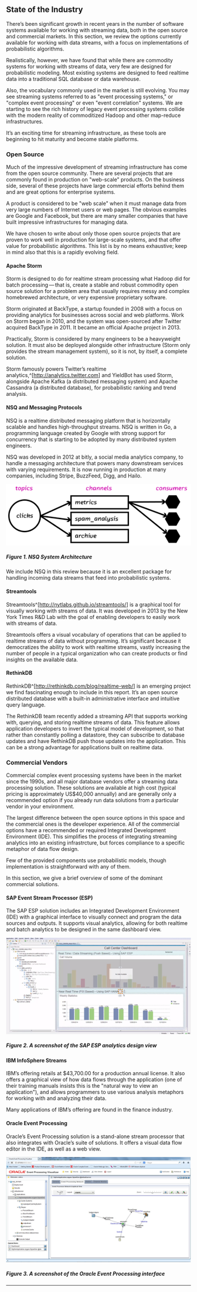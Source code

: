 ## State of the Industry

There’s been significant growth in recent years in the number of
software systems available for working with streaming data, both in the
open source and commercial markets. In this section, we review the
options currently available for working with data streams, with a focus
on implementations of probabilistic algorithms.

Realistically, however, we have found that while there are commodity
systems for working with streams of data, very few are designed for
probabilistic modeling. Most existing systems are designed to feed
realtime data into a traditional SQL database or data warehouse.

Also, the vocabulary commonly used in the market is still evolving. You
may see streaming systems referred to as "event processing systems," or
"complex event processing" or even "event correlation" systems. We are
starting to see the rich history of legacy event processing systems
collide with the modern reality of commoditized Hadoop and other
map-reduce infrastructures.

It’s an exciting time for streaming infrastructure, as these tools are
beginning to hit maturity and become stable platforms.

### Open Source

Much of the impressive development of streaming infrastructure has come
from the open source community. There are several projects that are
commonly found in production on "web-scale" products. On the business
side, several of these projects have large commercial efforts behind
them and are great options for enterprise systems.

A product is considered to be "web scale" when it must manage data from
very large numbers of Internet users or web pages. The obvious examples
are Google and Facebook, but there are many smaller companies that have
built impressive infrastructures for managing data.

We have chosen to write about only those open source projects that are
proven to work well in production for large-scale systems, and that
offer value for probabilistic algorithms. This list is by no means
exhaustive; keep in mind also that this is a rapidly evolving field.

#### Apache Storm

Storm is designed to do for realtime stream processing what Hadoop did
for batch processing — that is, create a stable and robust commodity
open source solution for a problem area that usually requires messy and
complex homebrewed architecture, or very expensive proprietary software.

Storm originated at BackType, a startup founded in 2008 with a focus on
providing analytics for businesses across social and web platforms. Work
on Storm began in 2010, and the system was open-sourced after Twitter
acquired BackType in 2011. It became an official Apache project in 2013.

Practically, Storm is considered by many engineers to be a heavyweight
solution. It must also be deployed alongside other infrastructure (Storm
only provides the stream management system), so it is not, by itself, a
complete solution.

Storm famously powers Twitter’s realtime analytics,^[<http://analytics.twitter.com>]
and YieldBot has used Storm, alongside Apache Kafka (a
distributed messaging system) and Apache Cassandra (a distributed
database), for probabilistic ranking and trend analysis.

#### NSQ and Messaging Protocols

NSQ is a realtime distributed messaging platform that is horizontally
scalable and handles high-throughput streams. NSQ is written in Go, a
programming language created by Google with strong support for
concurrency that is starting to be adopted by many distributed system
engineers.

NSQ was developed in 2012 at bitly, a social media analytics company, to
handle a messaging architecture that powers many downstream services
with varying requirements. It is now running in production at many
companies, including Stripe, BuzzFeed, Digg, and Hailo.

![NSQ System Architecture](figures/25.svg)

##### Figure 1. NSQ System Architecture

We include NSQ in this review because it is an excellent package for
handling incoming data streams that feed into probabilistic systems.

#### Streamtools

Streamtools^[<http://nytlabs.github.io/streamtools/>]
is a graphical tool for visually working with streams of data.
It was developed in 2013 by the New York Times R&D Lab with the goal of
enabling developers to easily work with streams of data.

Streamtools offers a visual vocabulary of operations that can be applied
to realtime streams of data without programming. It’s significant
because it democratizes the ability to work with realtime streams,
vastly increasing the number of people in a typical organization who can
create products or find insights on the available data.

#### RethinkDB

RethinkDB^[<http://rethinkdb.com/blog/realtime-web/>]
is an emerging project we find fascinating enough to include in
this report. It’s an open source distributed database with a built-in
administrative interface and intuitive query language.

The RethinkDB team recently added a streaming API that supports working
with, querying, and storing realtime streams of data. This feature
allows application developers to invert the typical model of
development, so that rather than constantly polling a datastore, they
can subscribe to database updates and have RethinkDB push those updates
into the application. This can be a strong advantage for applications
built on realtime data.

### Commercial Vendors

Commercial complex event processing systems have been in the market
since the 1990s, and all major database vendors offer a streaming data
processing solution. These solutions are available at high cost (typical
pricing is approximately US$40,000 annually) and are generally only a
recommended option if you already run data solutions from a particular
vendor in your environment.

The largest difference between the open source options in this space and
the commercial ones is the developer experience. All of the commercial
options have a recommended or required Integrated Development
Environment (IDE). This simplifies the process of integrating streaming
analytics into an existing infrastrcture, but forces compliance to a
specific metaphor of data flow design.

Few of the provided components use probabilistic models, though
implementation is straightforward with any of them.

In this section, we give a brief overview of some of the dominant
commercial solutions.

#### SAP Event Stream Processor (ESP)

The SAP ESP solution includes an Integrated Development Environment
(IDE) with a graphical interface to visually connect and program the
data sources and outputs. It supports visual analytics, allowing for
both realtime and batch analytics to be designed in the same dashboard
view.

![SAP ESP](figures/26.png)

##### Figure 2. A screenshot of the SAP ESP analytics design view

#### IBM InfoSphere Streams

IBM’s offering retails at $43,700.00 for a production annual license. It
also offers a graphical view of how data flows through the application
(one of their training manuals insists this is the "natural way to view
an application"), and allows programmers to use various analysis
metaphors for working with and analyzing their data.

Many applications of IBM’s offering are found in the finance industry.

#### Oracle Event Processing

Oracle’s Event Processing solution is a stand-alone stream processor
that also integrates with Oracle’s suite of solutions. It offers a
visual data flow editor in the IDE, as well as a web view.

![Oracle Event Processing](figures/27.png)

##### Figure 3. A screenshot of the Oracle Event Processing interface

------------------------------------------------------------------------